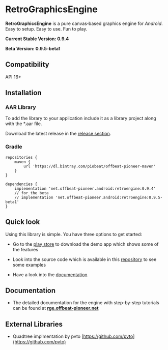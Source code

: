 # RetroGraphicsEngine

**RetroGraphicsEngine** is a pure canvas‑based graphics engine for _Android_.
Easy to setup. Easy to use. Fun to play.

**Current Stable Version: 0.9.4**

**Beta Version: 0.9.5-beta1**

## Compatibility

API 16+

## Installation

### AAR Library
To add the library to your
application include it as a library project along with the *.aar file.

Download the latest release in the [release section](https://github.com/PioBeat/RetroGraphicsEngine/releases).

### Gradle

<!-- __Currently only version 0.9.3 is available as maven dependency__ -->

```
repositories {
    maven {
        url 'https://dl.bintray.com/piobeat/offbeat-pioneer-maven'
    }
}

dependencies {
    implementation 'net.offbeat-pioneer.android:retroengine:0.9.4'
    // for the beta
    // implementation 'net.offbeat-pioneer.android:retroengine:0.9.5-beta1'
}
```

## Quick look

Using this library is simple. You have three options to get started:

* Go to the [play store](https://play.google.com/store/apps/details?id=net.offbeatpioneer.demoapp.retrographicsengine)
to download the demo app which shows some of the features

* Look into the source code which is available in this [repository](https://github.com/PioBeat/Demo-RetroGraphicsEngine) to see some examples

* Have a look into the [documentation](#documentation)

## <a name="documentation"></a> Documentation

* The detailed documentation for the engine with step-by-step tutorials
 can be found at **[rge.offbeat-pioneer.net](http://rge.offbeat-pioneer.net)**

<!--* Javadoc can be found **[here]()**-->

## External Libraries

- Quadtree implmentation by pvto [https://github.com/pvto](https://github.com/pvto)

